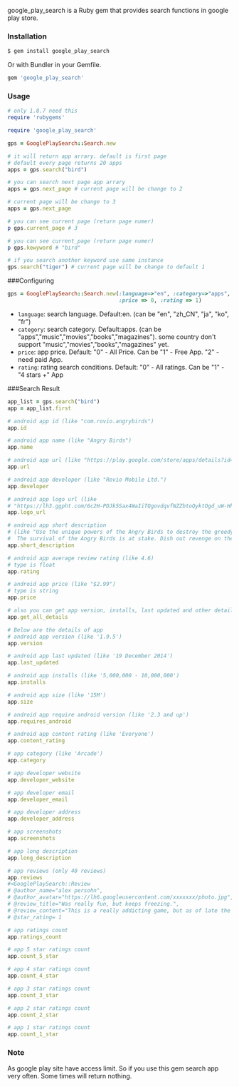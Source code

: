 google_play_search is a Ruby gem that provides search functions in google play store.

### Installation

```sh
$ gem install google_play_search
```

Or with Bundler in your Gemfile.

```ruby
gem 'google_play_search'
```

### Usage

```ruby
# only 1.8.7 need this
require 'rubygems'

require 'google_play_search'

gps = GooglePlaySearch::Search.new

# it will return app arrary. default is first page
# default every page returns 20 apps
apps = gps.search("bird")

# you can search next page app arrary
apps = gps.next_page # current page will be change to 2

# current page will be change to 3
apps = gps.next_page

# you can see current page (return page numer)
p gps.current_page # 3

# you can see current_page (return page numer)
p gps.kewyword # "bird"

# if you search another keyword use same instance
gps.search("tiger") # current page will be change to default 1

```

###Configuring
```ruby
gps = GooglePlaySearch::Search.new(:language=>"en", :category=>"apps",
                                   :price => 0, :rating => 1)
```
* `language`: search language. Default:en. (can be "en", "zh_CN", "ja", "ko", "fr")
* `category`: search category. Default:apps. (can be "apps","music","movies","books","magazines").
              some country don't support "music","movies","books","magazines" yet.
* `price`: app price. Default: "0" - All Price. Can be "1" - Free App. "2" -  need paid App.
* `rating`: rating search conditions. Default: "0" - All ratings. Can be "1" - "4 stars +" App

###Search Result
```ruby
app_list = gps.search("bird")
app = app_list.first

# android app id (like "com.rovio.angrybirds")
app.id

# android app name (like "Angry Birds")
app.name

# android app url (like "https://play.google.com/store/apps/details?id=com.rovio.angrybirds")
app.url

# android app developer (like "Rovio Mobile Ltd.")
app.developer

# android app logo url (like
# "https://lh3.ggpht.com/6c2H-PDJk5Sax4WaIiTQgovdqvfNZZbtoQyktOgd_uW-Hh09idFdej14LPqalvVz9LA=w78-h78")
app.logo_url

# android app short description
# (like "Use the unique powers of the Angry Birds to destroy the greedy pigs' fortresses!
#  The survival of the Angry Birds is at stake. Dish out revenge on the greedy pigs who s...")
app.short_description

# android app average review rating (like 4.6)
# type is float
app.rating

# android app price (like "$2.99")
# type is string
app.price

# also you can get app version, installs, last updated and other details
app.get_all_details

# Below are the details of app
# android app version (like '1.9.5')
app.version

# android app last updated (like '19 December 2014')
app.last_updated

# android app installs (like '5,000,000 - 10,000,000')
app.installs

# android app size (like '15M')
app.size

# android app require android version (like '2.3 and up')
app.requires_android

# android app content rating (like 'Everyone')
app.content_rating

# app category (like 'Arcade')
app.category

# app developer website
app.developer_website

# app developer email
app.developer_email

# app developer address
app.developer_address

# app screenshots
app.screenshots

# app long description
app.long_description

# app reviews (only 40 reviews)
app.reviews
#<GooglePlaySearch::Review
# @author_name="alex persohn",
# @author_avatar="https://lh6.googleusercontent.com/xxxxxxx/photo.jpg",
# @review_title="Was really fun, but keeps freezing.",
# @review_content="This is a really addicting game, but as of late the app keeps freezing. Every three games or so, it will freeze and I have to kill the app via task manager. It's some error in the app fetching the add, which just makes it even more frustrating. Would rate 5 stars if this didn't happen.",
# @star_rating= 1

# app ratings count
app.ratings_count

# app 5 star ratings count
app.count_5_star

# app 4 star ratings count
app.count_4_star

# app 3 star ratings count
app.count_3_star

# app 2 star ratings count
app.count_2_star

# app 1 star ratings count
app.count_1_star

```
### Note

As google play site have access limit. So if you use this gem search app very often.
Some times will return nothing.
